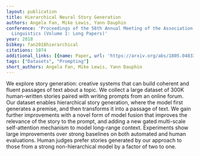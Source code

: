 ```yaml
---
layout: publication
title: Hierarchical Neural Story Generation
authors: Angela Fan, Mike Lewis, Yann Dauphin
conference: 'Proceedings of the 56th Annual Meeting of the Association for Computational
  Linguistics (Volume 1: Long Papers)'
year: 2018
bibkey: fan2018hierarchical
citations: 1074
additional_links: [{name: Paper, url: 'https://arxiv.org/abs/1805.04833'}]
tags: ["Datasets", "Prompting"]
short_authors: Angela Fan, Mike Lewis, Yann Dauphin
---
```

We explore story generation: creative systems that can build coherent and
fluent passages of text about a topic. We collect a large dataset of 300K
human-written stories paired with writing prompts from an online forum. Our
dataset enables hierarchical story generation, where the model first generates
a premise, and then transforms it into a passage of text. We gain further
improvements with a novel form of model fusion that improves the relevance of
the story to the prompt, and adding a new gated multi-scale self-attention
mechanism to model long-range context. Experiments show large improvements over
strong baselines on both automated and human evaluations. Human judges prefer
stories generated by our approach to those from a strong non-hierarchical model
by a factor of two to one.